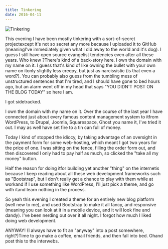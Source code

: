 ```yaml
---
title: Tinkering
date: 2016-04-11
---
```


![Tinkering](https://source.unsplash.com/4v9Kk01mEbY/1600x900)

This evening I have been mostly tinkering with a sort-of-secret projectexcept it's not so secret any more because I uploaded it to GitHub (meaningI've immediately given what I did away to the world and it's dog). I guess I still have open source evangelist tendencies even after all these years. Who knew ?There's kind of a back-story here. I own the domain with my name on it. I guess that's kind of like owning the bullet with your own name on itonly slightly less creepy, but just as narcissistic (is that even a word?). You can probably also guess from the tumbling mess of unstructured sentences that I'm tired, and I should have gone to bed hours ago, but an alarm went off in my head that says "YOU DIDN'T POST ON THE BLOG TODAY" so here I am.

I got sidetracked.

I own the domain with my name on it. Over the course of the last year I have connected just about every famous content management system to itfrom WordPress, to Drupal, Joomla, Squarespace, Ghost you name it, I've tried it out. I may as well have set fire to a tin can full of money.

Today I kind of stopped the idiocy, by taking advantage of an oversight in the payment form for some web-hosting, which meant I got two years for the price of one. I was sitting on the fence, filling the order form out, and then discovered I only had to pay half as much, so clicked the "take all my money" button.

Half the reason for doing itfor building yet another "thing" on the internetis because I keep reading about all these web development frameworks such as "Bootstrap", but I don't really get a chance to play with them while at workand if I use something like WordPress, I'll just pick a theme, and go with itand learn nothing in the process.

So yeah this evening I created a theme for an entirely new blog platform (well new to me), and used Bootstrap to make it all fancy, and responsive (meaning you can look at it in a mobile device, and it will look fine and dandy). I've been nerding out over it all night. I forgot how much I liked doing web development.

ANYWAY! (I always have to fit an "anyway" into a post somewhere, right?)Time to go make a coffee, email friends, and then fall into bed. Ohand post this to the interwebs.